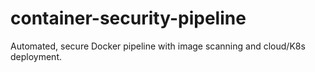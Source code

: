# container-security-pipeline
Automated, secure Docker pipeline with image scanning and cloud/K8s deployment.
